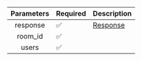 | Parameters | Required           | Description             |
|:----------:|--------------------|-------------------------|
|  response  | :white_check_mark: | [Response](Response.md) |
|  room_id   | :white_check_mark: |                         |
|   users    | :white_check_mark: |                         |